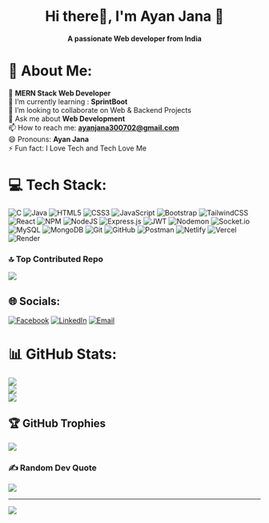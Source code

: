 <h1 align="center">Hi there👋, I'm Ayan Jana 🧑</h1>
<p align="center"><b>A passionate Web developer from India</b></p>

<h1>💫 About Me:</h1>

🔭 <b> MERN Stack Web Developer</b><br>
🌱 I’m currently learning : **SprintBoot**<br>
👯 I’m looking to collaborate on Web & Backend Projects<br>
💬 Ask me about <b>Web Development</b><br>
📫 How to reach me: **ayanjana300702@gmail.com**<br>
😄 Pronouns: **Ayan Jana**<br>
⚡ Fun fact: I Love Tech and Tech Love Me<br>

# 💻 Tech Stack:
![C](https://img.shields.io/badge/c-%2300599C.svg?style=for-the-badge&logo=c&logoColor=white) ![Java](https://img.shields.io/badge/java-%23ED8B00.svg?style=for-the-badge&logo=openjdk&logoColor=white) ![HTML5](https://img.shields.io/badge/html5-%23E34F26.svg?style=for-the-badge&logo=html5&logoColor=white) ![CSS3](https://img.shields.io/badge/css3-%231572B6.svg?style=for-the-badge&logo=css3&logoColor=white) ![JavaScript](https://img.shields.io/badge/javascript-%23323330.svg?style=for-the-badge&logo=javascript&logoColor=%23F7DF1E)  ![Bootstrap](https://img.shields.io/badge/bootstrap-%238511FA.svg?style=for-the-badge&logo=bootstrap&logoColor=white) ![TailwindCSS](https://img.shields.io/badge/tailwindcss-%2338B2AC.svg?style=for-the-badge&logo=tailwind-css&logoColor=white) ![React](https://img.shields.io/badge/react-%2320232a.svg?style=for-the-badge&logo=react&logoColor=%2361DAFB) ![NPM](https://img.shields.io/badge/NPM-%23CB3837.svg?style=for-the-badge&logo=npm&logoColor=white) ![NodeJS](https://img.shields.io/badge/node.js-6DA55F?style=for-the-badge&logo=node.js&logoColor=white) ![Express.js](https://img.shields.io/badge/express.js-%23404d59.svg?style=for-the-badge&logo=express&logoColor=%2361DAFB) ![JWT](https://img.shields.io/badge/JWT-black?style=for-the-badge&logo=JSON%20web%20tokens) ![Nodemon](https://img.shields.io/badge/NODEMON-%23323330.svg?style=for-the-badge&logo=nodemon&logoColor=%BBDEAD) ![Socket.io](https://img.shields.io/badge/Socket.io-black?style=for-the-badge&logo=socket.io&badgeColor=010101) ![MySQL](https://img.shields.io/badge/mysql-4479A1.svg?style=for-the-badge&logo=mysql&logoColor=white) ![MongoDB](https://img.shields.io/badge/MongoDB-%234ea94b.svg?style=for-the-badge&logo=mongodb&logoColor=white) ![Git](https://img.shields.io/badge/git-%23F05033.svg?style=for-the-badge&logo=git&logoColor=white) ![GitHub](https://img.shields.io/badge/github-%23121011.svg?style=for-the-badge&logo=github&logoColor=white) ![Postman](https://img.shields.io/badge/Postman-FF6C37?style=for-the-badge&logo=postman&logoColor=white) ![Netlify](https://img.shields.io/badge/netlify-%23000000.svg?style=for-the-badge&logo=netlify&logoColor=#00C7B7) ![Vercel](https://img.shields.io/badge/vercel-%23000000.svg?style=for-the-badge&logo=vercel&logoColor=white) ![Render](https://img.shields.io/badge/Render-%46E3B7.svg?style=for-the-badge&logo=render&logoColor=white)

### 🔝 Top Contributed Repo
![](https://github-contributor-stats.vercel.app/api?username=Ayan041&limit=5&theme=dark&combine_all_yearly_contributions=true)

## 🌐 Socials:
[![Facebook](https://img.shields.io/badge/Facebook-%231877F2.svg?logo=Facebook&logoColor=white)](https://www.facebook.com/ayan.jana.39501789) 
[![LinkedIn](https://img.shields.io/badge/LinkedIn-%230077B5.svg?logo=linkedin&logoColor=white)](https://www.linkedin.com/in/ayan-jana-21778724a/) 
[![Email](https://img.shields.io/badge/Email-D14836?logo=gmail&logoColor=white)](https://mail.google.com/mail/?view=cm&fs=1&to=ayanjana300702@gmail.com)

# 📊 GitHub Stats:
![](https://github-readme-stats.vercel.app/api?username=Ayan041&theme=dark&hide_border=false&include_all_commits=true&count_private=true)<br/>
![](https://nirzak-streak-stats.vercel.app/?user=Ayan041&theme=dark&hide_border=false)<br/>
![](https://github-readme-stats.vercel.app/api/top-langs/?username=Ayan041&theme=dark&hide_border=false&include_all_commits=true&count_private=true&layout=compact)

## 🏆 GitHub Trophies
![](https://github-profile-trophy.vercel.app/?username=Ayan041&theme=radical&no-frame=false&no-bg=true&margin-w=4)

### ✍️ Random Dev Quote
![](https://quotes-github-readme.vercel.app/api?type=horizontal&theme=radical)

---
[![](https://visitcount.itsvg.in/api?id=Ayan041&icon=0&color=0)](https://visitcount.itsvg.in)

<!-- Proudly created with GPRM ( https://gprm.itsvg.in ) -->
